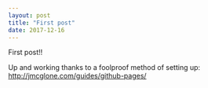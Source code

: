 ```yaml
---
layout: post
title: "First post"
date: 2017-12-16
---
```


First post!!

Up and working thanks to a foolproof method of setting up: http://jmcglone.com/guides/github-pages/